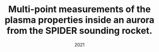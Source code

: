 ---
title: "Multi-point measurements of the plasma properties inside an aurora from the SPIDER sounding rocket."
collection: publications
permalink: /publication/2021-giono2
date: 2021
venue: 'Journal of Geophysical Research: Space Physics'
paperurl: ''
link: 'https://doi.org/10.1029/2021JA029204'
citation: "<b>G. Giono</b>, N. Ivchenko, T. Sergienko and U. Brändström 
“Multi-point measurements of the plasma properties inside an aurora from the SPIDER sounding rocket.”, <i>Journal of Geophysical Research: Space Physics</i>, Volume 126, e2021JA029204, (2021), doi:10.1029/2021JA029204"
---